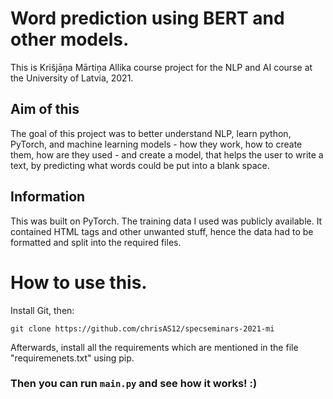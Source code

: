 # Word prediction using BERT and other models.
This is Krišjāņa Mārtiņa Allika course project for the NLP and AI course at the University of Latvia, 2021.

## Aim of this
The goal of this project was to better understand NLP, learn python, PyTorch, and machine learning models - how they work, how to create them, how are they used -  and create a model, that helps the user to write a text, by predicting what words could be put into a blank space. 

## Information

This was built on PyTorch. The training data I used was publicly available. It contained HTML tags and other unwanted stuff, hence the data had to be formatted and split into the required files. 


# How to use this.

Install Git, then:	

``` git clone https://github.com/chrisAS12/specseminars-2021-mi ```

Afterwards, install all the requirements which are mentioned in the file "requiremenets.txt" using pip. 

### Then you can run ``` main.py ``` and see how it works! :) 